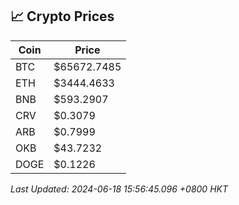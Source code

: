 ## 📈 Crypto Prices

| Coin | Price |
| ---- | ----- |
| BTC | $65672.7485 |
| ETH | $3444.4633 |
| BNB | $593.2907 |
| CRV | $0.3079 |
| ARB | $0.7999 |
| OKB | $43.7232 |
| DOGE | $0.1226 |

_Last Updated: 2024-06-18 15:56:45.096 +0800 HKT_
